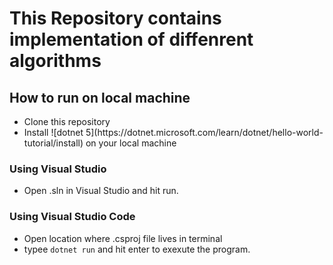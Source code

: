 # This Repository contains implementation of diffenrent algorithms

## How to run on local machine
<ul>
<li>Clone this repository</li>
<li>Install ![dotnet 5](https://dotnet.microsoft.com/learn/dotnet/hello-world-tutorial/install) on your local machine</li>
</ul>

### Using Visual Studio
<ul>
<li>Open .sln in Visual Studio and hit run.</li>
</ul>

### Using Visual Studio Code
<ul>
<li>Open location where .csproj file lives in terminal</li>
<li>typee <code>dotnet run</code> and hit enter to exexute the program.</li>
</ul>
